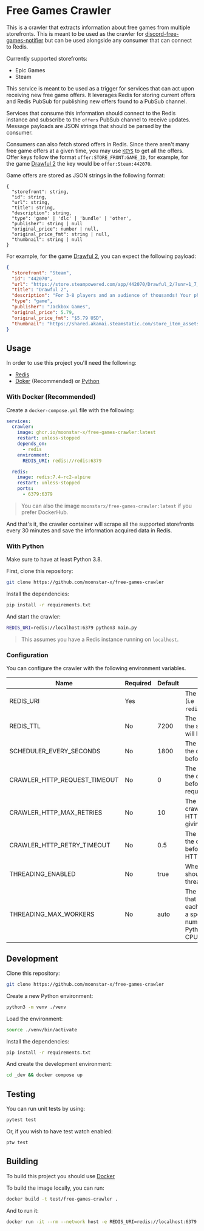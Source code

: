 # Free Games Crawler

This is a crawler that extracts information about free games from multiple storefronts. This is meant to be used as the crawler for [discord-free-games-notifier](https://github.com/moonstar-x/discord-free-games-notifier) but can be used alongside any consumer that can connect to Redis.

Currently supported storefronts:

* Epic Games
* Steam

This service is meant to be used as a trigger for services that can act upon receiving new free game offers. It leverages Redis for storing current offers and Redis PubSub for publishing new offers found to a PubSub channel.

Services that consume this information should connect to the Redis instance and subscribe to the `offers` PubSub channel to receive updates. Message payloads are JSON strings that should be parsed by the consumer.

Consumers can also fetch stored offers in Redis. Since there aren't many free game offers at a given time, you may use [`KEYS`](https://redis.io/docs/latest/commands/keys/) to get all the offers. Offer keys follow the format `offer:STORE_FRONT:GAME_ID`, for example, for the game [Drawful 2](https://store.steampowered.com/app/442070/Drawful_2/) the key would be `offer:Steam:442070`.

Game offers are stored as JSON strings in the following format:

```text
{
  "storefront": string,
  "id": string,
  "url": string,
  "title": string,
  "description": string,
  "type": 'game' | 'dlc' | 'bundle' | 'other',
  "publisher": string | null
  "original_price": number | null,
  "original_price_fmt": string | null,
  "thumbnail": string | null
}
```

For example, for the game [Drawful 2](https://store.steampowered.com/app/442070/Drawful_2/), you can expect the following payload:

```json
{
  "storefront": "Steam",
  "id": "442070",
  "url": "https://store.steampowered.com/app/442070/Drawful_2/?snr=1_7_7_2300_150_1",
  "title": "Drawful 2",
  "description": "For 3-8 players and an audience of thousands! Your phones or tablets are your controllers! The game of terrible drawings and hilariously wrong answers.",
  "type": "game",
  "publisher": "Jackbox Games",
  "original_price": 5.79,
  "original_price_fmt": "$5.79 USD",
  "thumbnail": "https://shared.akamai.steamstatic.com/store_item_assets/steam/apps/442070/header.jpg?t=1721927113"
}
```

## Usage

In order to use this project you'll need the following:

* [Redis](https://redis.io)
* [Doker](https://docker.com) (Recommended) or [Python](https://python.org)

### With Docker (Recommended)

Create a `docker-compose.yml` file with the following:

```yaml
services:
  crawler:
    image: ghcr.io/moonstar-x/free-games-crawler:latest
    restart: unless-stopped
    depends_on:
      - redis
    environment:
      REDIS_URI: redis://redis:6379

  redis:
    image: redis:7.4-rc2-alpine
    restart: unless-stopped
    ports:
      - 6379:6379
```

> You can also the image `moonstarx/free-games-crawler:latest` if you prefer DockerHub.

And that's it, the crawler container will scrape all the supported storefronts every 30 minutes and save the information acquired data in Redis.

### With Python

Make sure to have at least Python 3.8.

First, clone this repository:

```bash
git clone https://github.com/moonstar-x/free-games-crawler
```

Install the dependencies:

```bash
pip install -r requirements.txt
```

And start the crawler:

```bash
REDIS_URI=redis://localhost:6379 python3 main.py
```

> This assumes you have a Redis instance running on `localhost`.

### Configuration

You can configure the crawler with the following environment variables.

| Name                         | Required | Default | Description                                                                                                                                                |
|------------------------------|----------|---------|------------------------------------------------------------------------------------------------------------------------------------------------------------|
| REDIS_URI                    | Yes      |         | The Redis instance URI. (i.e `redis://localhost:6379`)                                                                                                     |
| REDIS_TTL                    | No       | 7200    | The amount of seconds the stored information will last for in Redis.                                                                                       |
| SCHEDULER_EVERY_SECONDS      | No       | 1800    | The amount of seconds the crawler will wait before running again.                                                                                          |
| CRAWLER_HTTP_REQUEST_TIMEOUT | No       | 0       | The amount of seconds the crawler should wait before making an HTTP request.                                                                               |
| CRAWLER_HTTP_MAX_RETRIES     | No       | 10      | The amount of times the crawler can repeat an HTTP request before giving up.                                                                               |
| CRAWLER_HTTP_RETRY_TIMEOUT   | No       | 0.5     | The amount of seconds the crawler should wait before retrying failed HTTP requests.                                                                        |
| THREADING_ENABLED            | No       | true    | Whether crawlers should run in multiple threads or not.                                                                                                    |
| THREADING_MAX_WORKERS        | No       | auto    | The amount of threads that can be used to run each crawler. Set this to a specific positive number or `auto` to let Python decide based on CPU core count. |

## Development

Clone this repository:

```bash
git clone https://github.com/moonstar-x/free-games-crawler
```

Create a new Python environment:

```bash
python3 -m venv ./venv
```

Load the environment:

```bash
source ./venv/bin/activate
```

Install the dependencies:

```bash
pip install -r requirements.txt
```

And create the development environment:

```bash
cd _dev && docker compose up
```

## Testing

You can run unit tests by using:

```bash
pytest test
```

Or, if you wish to have test watch enabled:

```bash
ptw test
```

## Building

To build this project you should use [Docker](https://docker.com)

To build the image locally, you can run:

```bash
docker build -t test/free-games-crawler .  
```

And to run it:

```bash
docker run -it --rm --network host -e REDIS_URI=redis://localhost:6379 test/free-games-crawler
```
